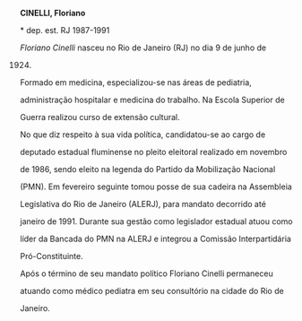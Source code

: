 **CINELLI, Floriano**



\* dep. est. RJ 1987-1991



*Floriano Cinelli* nasceu no Rio de Janeiro (RJ) no dia 9 de junho de

1924.



Formado em medicina, especializou-se nas áreas de pediatria,

administração hospitalar e medicina do trabalho. Na Escola Superior de

Guerra realizou curso de extensão cultural.



No que diz respeito à sua vida política, candidatou-se ao cargo de

deputado estadual fluminense no pleito eleitoral realizado em novembro

de 1986, sendo eleito na legenda do Partido da Mobilização Nacional

(PMN). Em fevereiro seguinte tomou posse de sua cadeira na Assembleia

Legislativa do Rio de Janeiro (ALERJ), para mandato decorrido até

janeiro de 1991. Durante sua gestão como legislador estadual atuou como

líder da Bancada do PMN na ALERJ e integrou a Comissão Interpartidária

Pró-Constituinte.



Após o término de seu mandato político Floriano Cinelli permaneceu

atuando como médico pediatra em seu consultório na cidade do Rio de

Janeiro.



